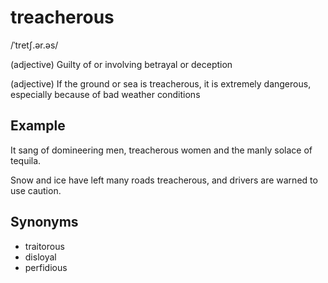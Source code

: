 # treacherous

/ˈtretʃ.ər.əs/

(adjective) Guilty of or involving betrayal or deception

(adjective) If the ground or sea is treacherous, it is extremely dangerous, especially because of bad weather conditions

## Example

It sang of domineering men, treacherous women and the manly solace of tequila.

Snow and ice have left many roads treacherous, and drivers are warned to use caution.

## Synonyms

+ traitorous
+ disloyal
+ perfidious
